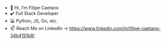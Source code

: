 - 👋 Hi, I’m Filipe Caetano
- ✔️ Full Stack Developer 
- :computer: Python, JS, Go, etc.
- 📫 Reach Me on LinkedIn -> https://www.linkedin.com/in/filipe-caetano-34b4151b9/

